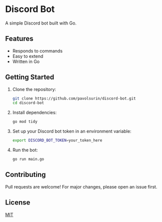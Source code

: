 # Discord Bot

A simple Discord bot built with Go.

## Features

- Responds to commands
- Easy to extend
- Written in Go

## Getting Started

1. Clone the repository:
    ```sh
    git clone https://github.com/pavolsurin/discord-bot.git
    cd discord-bot
    ```

2. Install dependencies:
    ```sh
    go mod tidy
    ```

3. Set up your Discord bot token in an environment variable:
    ```sh
    export DISCORD_BOT_TOKEN=your_token_here
    ```

4. Run the bot:
    ```sh
    go run main.go
    ```

## Contributing

Pull requests are welcome! For major changes, please open an issue first.

## License

[MIT](LICENSE)